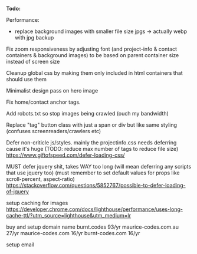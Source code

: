 
**Todo:**


Performance:
 * replace background images with smaller file size jpgs -> actually webp with jpg backup

Fix zoom responsiveness by adjusting font (and project-info & contact containers & background images) to be based on parent container size instead of screen size

Cleanup global css by making them only included in html containers that should use them

Minimalist design pass on hero image

Fix home/contact anchor tags.

Add robots.txt so stop images being crawled (ouch my bandwidth)

Replace "tag" button class with just a span or div but like same styling (confuses screenreaders/crawlers etc)

Defer non-criticle js/styles. mainly the projectinfo.css needs deferring cause it's huge (TODO: reduce max number of tags to reduce file size) https://www.giftofspeed.com/defer-loading-css/

MUST defer jquery shit, takes WAY too long (will mean deferring any scripts that use jquery too) (must remember to set default values for props like scroll-percent, aspect-ratio) https://stackoverflow.com/questions/5852767/possible-to-defer-loading-of-jquery

setup caching for images https://developer.chrome.com/docs/lighthouse/performance/uses-long-cache-ttl/?utm_source=lighthouse&utm_medium=lr

buy and setup domain name
burnt.codes 93/yr
maurice-codes.com.au 27/yr
maurice-codes.com 16/yr
burnt-codes.com 16/yr

setup email 